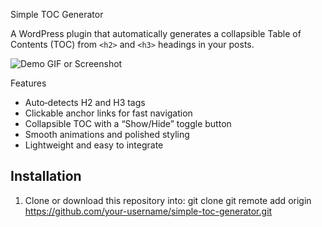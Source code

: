  Simple TOC Generator

A WordPress plugin that automatically generates a collapsible Table of Contents (TOC) from `<h2>` and `<h3>` headings in your posts.

![Demo GIF or Screenshot](assets/screenshot.png)

Features

- Auto‑detects H2 and H3 tags
- Clickable anchor links for fast navigation
- Collapsible TOC with a “Show/Hide” toggle button
- Smooth animations and polished styling
- Lightweight and easy to integrate

## Installation

1. Clone or download this repository into:
  git clone git remote add origin https://github.com/your-username/simple-toc-generator.git

